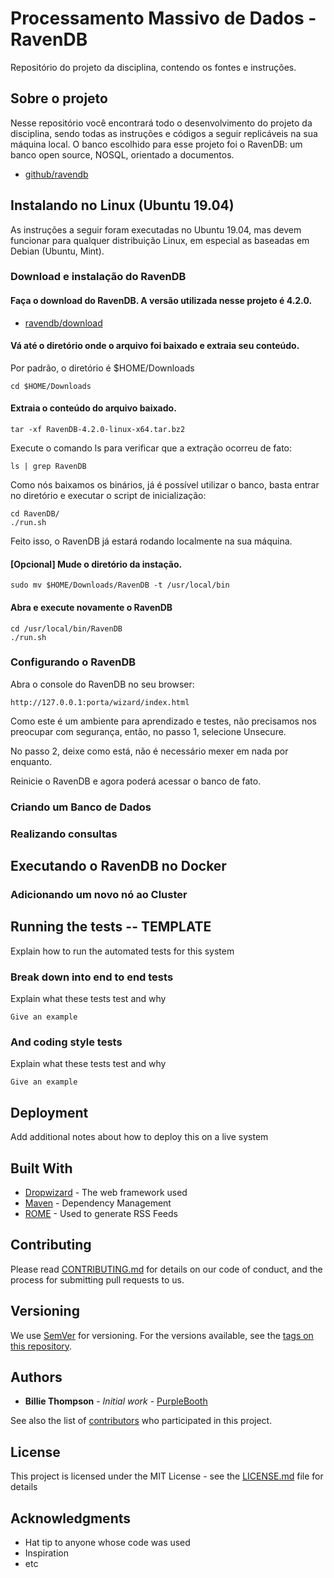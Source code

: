 # Processamento Massivo de Dados - RavenDB

Repositório do projeto da disciplina, contendo os fontes e instruções.

## Sobre o projeto

Nesse repositório você encontrará todo o desenvolvimento do projeto da disciplina, sendo todas as instruções e códigos a seguir replicáveis na sua máquina local.
O banco escolhido para esse projeto foi o RavenDB: um banco open source, NOSQL, orientado a documentos.

* [github/ravendb](https://github.com/ravendb/ravendb)

## Instalando no Linux (Ubuntu 19.04)

As instruções a seguir foram executadas no Ubuntu 19.04, mas devem funcionar para qualquer distribuição Linux, em especial as baseadas em Debian (Ubuntu, Mint).

### Download e instalação do RavenDB

#### Faça o download do RavenDB. A versão utilizada nesse projeto é 4.2.0.

* [ravendb/download](https://ravendb.net/download)

#### Vá até o diretório onde o arquivo foi baixado e extraia seu conteúdo.

Por padrão, o diretório é $HOME/Downloads
    
    cd $HOME/Downloads

#### Extraia o conteúdo do arquivo baixado.

    tar -xf RavenDB-4.2.0-linux-x64.tar.bz2

Execute o comando ls para verificar que a extração ocorreu de fato:

    ls | grep RavenDB

Como nós baixamos os binários, já é possível utilizar o banco, basta entrar no diretório e executar o script de inicialização:

    cd RavenDB/
    ./run.sh

Feito isso, o RavenDB já estará rodando localmente na sua máquina.

#### [Opcional] Mude o diretório da instação.

    sudo mv $HOME/Downloads/RavenDB -t /usr/local/bin

#### Abra e execute novamente o RavenDB

    cd /usr/local/bin/RavenDB
    ./run.sh

### Configurando o RavenDB

Abra o console do RavenDB no seu browser:

    http://127.0.0.1:porta/wizard/index.html


Como este é um ambiente para aprendizado e testes, não precisamos nos preocupar com segurança, então, no passo 1, selecione Unsecure.

No passo 2, deixe como está, não é necessário mexer em nada por enquanto.

Reinicie o RavenDB e agora poderá acessar o banco de fato.

### Criando um Banco de Dados

### Realizando consultas

## Executando o RavenDB no Docker

### Adicionando um novo nó ao Cluster

## Running the tests -- TEMPLATE

Explain how to run the automated tests for this system

### Break down into end to end tests

Explain what these tests test and why

```
Give an example
```

### And coding style tests

Explain what these tests test and why

```
Give an example
```

## Deployment

Add additional notes about how to deploy this on a live system

## Built With

* [Dropwizard](http://www.dropwizard.io/1.0.2/docs/) - The web framework used
* [Maven](https://maven.apache.org/) - Dependency Management
* [ROME](https://rometools.github.io/rome/) - Used to generate RSS Feeds

## Contributing

Please read [CONTRIBUTING.md](https://gist.github.com/PurpleBooth/b24679402957c63ec426) for details on our code of conduct, and the process for submitting pull requests to us.

## Versioning

We use [SemVer](http://semver.org/) for versioning. For the versions available, see the [tags on this repository](https://github.com/your/project/tags). 

## Authors

* **Billie Thompson** - *Initial work* - [PurpleBooth](https://github.com/PurpleBooth)

See also the list of [contributors](https://github.com/your/project/contributors) who participated in this project.

## License

This project is licensed under the MIT License - see the [LICENSE.md](LICENSE.md) file for details

## Acknowledgments

* Hat tip to anyone whose code was used
* Inspiration
* etc

